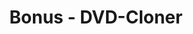 ---
title: Bonus - DVD-Cloner
metaItems:
  - name: description
    content: bonus - DVD-Cloner
  - name: keywords
    content: bonus
breadcrumb:   
template: primary
entrances:
  name: entrances
  template: card
  type: bonus
  container: container
  title: 
  textTop: 
  textBottom: 
  button:
  paddingY: 6
  additionClass: position-relative text-center
  bgStyle: 
  items:
    - handleName: DVD-Cloner
  iconGird: 3   
---